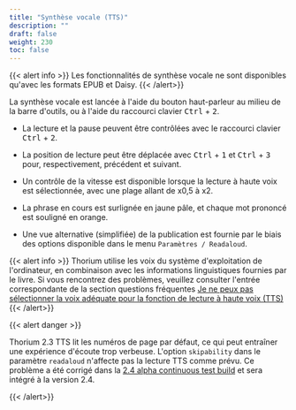 ```yaml
---
title: "Synthèse vocale (TTS)"
description: ""
draft: false
weight: 230
toc: false
---
```


{{< alert info >}}
Les fonctionnalités de synthèse vocale ne sont disponibles qu'avec les formats EPUB et Daisy. 
{{< /alert>}}

La synthèse vocale est lancée à l'aide du bouton haut-parleur au milieu de la 
barre d'outils, ou à l'aide du raccourci clavier <kbd>Ctrl</kbd> + <kbd>2</kbd>.

* La lecture et la pause peuvent être contrôlées avec le raccourci clavier 
<kbd>Ctrl</kbd> + <kbd>2</kbd>.

* La position de lecture peut être déplacée avec <kbd>Ctrl</kbd> + <kbd>1</kbd> 
et <kbd>Ctrl</kbd> + <kbd>3</kbd> pour, respectivement, précédent et suivant.

* Un contrôle de la vitesse est disponible lorsque la lecture à haute voix 
est sélectionnée, avec une plage allant de x0,5 à x2.

* La phrase en cours est surlignée en jaune pâle, et chaque mot prononcé est 
souligné en orange.

* Une vue alternative (simplifiée) de la publication est fournie par le biais 
des options disponible dans le menu `Paramètres / Readaloud`.

{{< alert info >}}
Thorium utilise les voix du système d'exploitation de l'ordinateur, en combinaison avec les informations linguistiques fournies par le livre. Si vous rencontrez des problèmes, veuillez consulter l'entrée correspondante de la section questions fréquentes [Je ne peux pas sélectionner la voix adéquate pour la fonction de lecture à haute voix (TTS)](/docs/400_resources/430_faq#TTSvoicesFR)
{{< /alert>}}


{{< alert danger >}}

Thorium 2.3 TTS lit les numéros de page par défaut, ce qui peut entraîner une expérience d'écoute trop verbeuse. L'option `skipability` dans le paramètre `readaloud` n'affecte pas la lecture TTS comme prévu. Ce problème a été corrigé dans la [2.4 alpha continuous test build](https://github.com/edrlab/thorium-reader/releases) et sera intégré à la version 2.4.

{{< /alert>}}